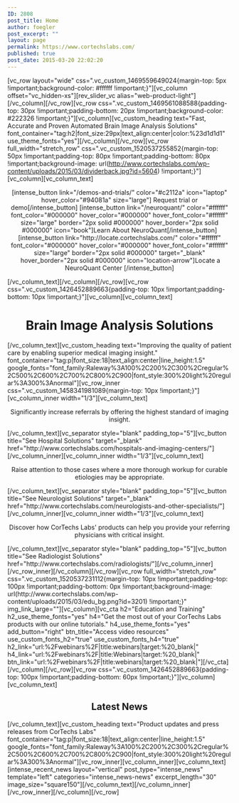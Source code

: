 ```yaml
---
ID: 2808
post_title: Home
author: foegler
post_excerpt: ""
layout: page
permalink: https://www.cortechslabs.com/
published: true
post_date: 2015-03-20 22:02:20
---
```

[vc_row layout="wide" css=".vc_custom_1469559649024{margin-top: 5px !important;background-color: #ffffff !important;}"][vc_column offset="vc_hidden-xs"][rev_slider_vc alias="web-product-light"][/vc_column][/vc_row][vc_row css=".vc_custom_1469561088588{padding-top: 30px !important;padding-bottom: 20px !important;background-color: #222326 !important;}"][vc_column][vc_custom_heading text="Fast, Accurate and Proven Automated Brain Image Analysis Solutions" font_container="tag:h2|font_size:29px|text_align:center|color:%23d1d1d1" use_theme_fonts="yes"][/vc_column][/vc_row][vc_row full_width="stretch_row" css=".vc_custom_1520537255852{margin-top: 50px !important;padding-top: 80px !important;padding-bottom: 80px !important;background-image: url(http://www.cortechslabs.com/wp-content/uploads/2015/03/dividerback.jpg?id=5604) !important;}"][vc_column][vc_column_text]
<p style="text-align: center;"><span style="font-weight: 400;">[intense_button link="/demos-and-trials/" color="#c2112a" icon="laptop" hover_color="#94081a" size="large"] Request trial or demo[/intense_button] [intense_button link="/neuroquant/" color="#ffffff" font_color="#000000" hover_color="#000000" hover_font_color="#ffffff" size="large" border="2px solid #000000" hover_border="2px solid #000000" icon="book"]Learn About NeuroQuant[/intense_button] [intense_button link="http://locate.cortechslabs.com/" color="#ffffff" font_color="#000000" hover_color="#000000" hover_font_color="#ffffff" size="large" border="2px solid #000000" target="_blank"  hover_border="2px solid #000000" icon="location-arrow"]Locate a NeuroQuant Center [/intense_button]</span></p>
[/vc_column_text][/vc_column][/vc_row][vc_row css=".vc_custom_1426452889663{padding-top: 10px !important;padding-bottom: 10px !important;}"][vc_column][vc_column_text]
<h1 style="text-align: center;">Brain Image Analysis Solutions</h1>
[/vc_column_text][vc_custom_heading text="Improving the quality of patient care by enabling superior medical imaging insight." font_container="tag:p|font_size:18|text_align:center|line_height:1.5" google_fonts="font_family:Raleway%3A100%2C200%2C300%2Cregular%2C500%2C600%2C700%2C800%2C900|font_style:300%20light%20regular%3A300%3Anormal"][vc_row_inner css=".vc_custom_1458341981089{margin-top: 10px !important;}"][vc_column_inner width="1/3"][vc_column_text]
<p style="text-align: center;">Significantly increase referrals by offering the highest standard of imaging insight.</p>
[/vc_column_text][vc_separator style="blank" padding_top="5"][vc_button title="See Hospital Solutions" target="_blank" href="http://www.cortechslabs.com/hospitals-and-imaging-centers/"][/vc_column_inner][vc_column_inner width="1/3"][vc_column_text]
<p style="text-align: center;">Raise attention to those cases where a more thorough workup for curable etiologies may be appropriate.</p>
[/vc_column_text][vc_separator style="blank" padding_top="5"][vc_button title="See Neurologist Solutions" target="_blank" href="http://www.cortechslabs.com/neurologists-and-other-specialists/"][/vc_column_inner][vc_column_inner width="1/3"][vc_column_text]
<p style="text-align: center;">Discover how CorTechs Labs' products can help you provide your referring physicians with critical insight.</p>
[/vc_column_text][vc_separator style="blank" padding_top="5"][vc_button title="See Radiologist Solutions" href="http://www.cortechslabs.com/radiologists/"][/vc_column_inner][/vc_row_inner][/vc_column][/vc_row][vc_row full_width="stretch_row" css=".vc_custom_1520537231112{margin-top: 10px !important;padding-top: 100px !important;padding-bottom: 0px !important;background-image: url(http://www.cortechslabs.com/wp-content/uploads/2015/03/edu_bg.png?id=3201) !important;}" img_link_large=""][vc_column][vc_cta h2="Education and Training" h2_use_theme_fonts="yes" h4="Get the most out of your CorTechs Labs products with our online tutorials." h4_use_theme_fonts="yes" add_button="right" btn_title="Access video resources" use_custom_fonts_h2="true" use_custom_fonts_h4="true" h2_link="url:%2Fwebinars%2F|title:webinars|target:%20_blank|" h4_link="url:%2Fwebinars%2F|title:Webinars|target:%20_blank|" btn_link="url:%2Fwebinars%2F|title:webinars|target:%20_blank|"][/vc_cta][/vc_column][/vc_row][vc_row css=".vc_custom_1426452889663{padding-top: 100px !important;padding-bottom: 60px !important;}"][vc_column][vc_column_text]
<h2 style="text-align: center;">Latest News</h2>
[/vc_column_text][vc_custom_heading text="Product updates and press releases from CorTechs Labs" font_container="tag:p|font_size:18|text_align:center|line_height:1.5" google_fonts="font_family:Raleway%3A100%2C200%2C300%2Cregular%2C500%2C600%2C700%2C800%2C900|font_style:300%20light%20regular%3A300%3Anormal"][vc_row_inner][vc_column_inner][vc_column_text][intense_recent_news layout="vertical" post_type="intense_news" template="left" categories="intense_news-news" excerpt_length="30" image_size="square150"][/vc_column_text][/vc_column_inner][/vc_row_inner][/vc_column][/vc_row]